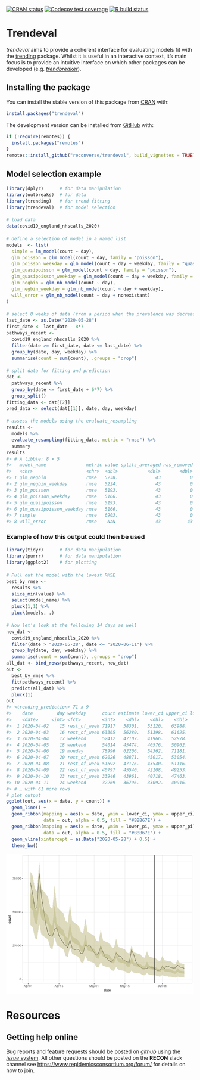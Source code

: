
<!-- README.md is generated from README.Rmd. Please edit that file -->

<!-- badges: start -->

[![CRAN
status](https://www.r-pkg.org/badges/version/trendeval)](https://CRAN.R-project.org/package=trendeval)
[![Codecov test
coverage](https://codecov.io/gh/reconverse/trendeval/branch/master/graph/badge.svg)](https://codecov.io/gh/reconverse/trendeval?branch=master)
[![R build
status](https://github.com/reconverse/trendeval/workflows/R-CMD-check/badge.svg)](https://github.com/reconverse/trendeval/actions)
<!-- badges: end -->

# Trendeval

*trendeval* aims to provide a coherent interface for evaluating models
fit with the [trending](https://github.com/reconverse/trending) package.
Whilst it is useful in an interactive context, it’s main focus is to
provide an intuitive interface on which other packages can be developed
(e.g. [*trendbreaker*](https://github.com/reconhub/trendbreaker)).

## Installing the package

You can install the stable version of this package from
[CRAN](https://CRAN.R-project.org) with:

``` r
install.packages("trendeval")
```

The development version can be installed from
[GitHub](https://github.com/) with:

``` r
if (!require(remotes)) {
  install.packages("remotes")
}
remotes::install_github("reconverse/trendeval", build_vignettes = TRUE)
```

## Model selection example

``` r
library(dplyr)      # for data manipulation
library(outbreaks)  # for data
library(trending)   # for trend fitting
library(trendeval)  # for model selection

# load data
data(covid19_england_nhscalls_2020)

# define a selection of model in a named list
models  <- list(
  simple = lm_model(count ~ day),
  glm_poisson = glm_model(count ~ day, family = "poisson"),
  glm_poisson_weekday = glm_model(count ~ day + weekday, family = "quasipoisson"),
  glm_quasipoisson = glm_model(count ~ day, family = "poisson"),
  glm_quasipoisson_weekday = glm_model(count ~ day + weekday, family = "quasipoisson"),
  glm_negbin = glm_nb_model(count ~ day),
  glm_negbin_weekday = glm_nb_model(count ~ day + weekday),
  will_error = glm_nb_model(count ~ day + nonexistant)
)

# select 8 weeks of data (from a period when the prevalence was decreasing)
last_date <- as.Date("2020-05-28")
first_date <- last_date - 8*7
pathways_recent <-
  covid19_england_nhscalls_2020 %>%
  filter(date >= first_date, date <= last_date) %>%
  group_by(date, day, weekday) %>%
  summarise(count = sum(count), .groups = "drop")

# split data for fitting and prediction
dat <-
  pathways_recent %>%
  group_by(date <= first_date + 6*7) %>%
  group_split()
fitting_data <- dat[[2]]
pred_data <- select(dat[[1]], date, day, weekday)

# assess the models using the evaluate_resampling
results <- 
  models %>% 
  evaluate_resampling(fitting_data, metric = "rmse") %>% 
  summary
results
#> # A tibble: 8 × 5
#>   model_name               metric value splits_averaged nas_removed
#>   <chr>                    <chr>  <dbl>           <dbl>       <dbl>
#> 1 glm_negbin               rmse   5238.              43           0
#> 2 glm_negbin_weekday       rmse   5224.              43           0
#> 3 glm_poisson              rmse   5193.              43           0
#> 4 glm_poisson_weekday      rmse   5166.              43           0
#> 5 glm_quasipoisson         rmse   5193.              43           0
#> 6 glm_quasipoisson_weekday rmse   5166.              43           0
#> 7 simple                   rmse   6903.              43           0
#> 8 will_error               rmse    NaN               43          43
```

### Example of how this output could then be used

``` r
library(tidyr)      # for data manipulation
library(purrr)      # for data manipulation
library(ggplot2)    # for plotting

# Pull out the model with the lowest RMSE
best_by_rmse <- 
  results %>% 
  slice_min(value) %>% 
  select(model_name) %>% 
  pluck(1,1) %>% 
  pluck(models, .)

# Now let's look at the following 14 days as well
new_dat <-
  covid19_england_nhscalls_2020 %>% 
  filter(date > "2020-05-28", date <= "2020-06-11") %>% 
  group_by(date, day, weekday) %>%
  summarise(count = sum(count), .groups = "drop")
all_dat <- bind_rows(pathways_recent, new_dat)
out <- 
  best_by_rmse %>%  
  fit(pathways_recent) %>% 
  predict(all_dat) %>%  
  pluck(1)
out
#> <trending_prediction> 71 x 9
#>    date         day weekday      count estimate lower_ci upper_ci lower_pi upper_pi
#>    <date>     <int> <fct>        <int>    <dbl>    <dbl>    <dbl>    <dbl>    <dbl>
#>  1 2020-04-02    15 rest_of_week 71917   58301.   53120.   63988.    40268    79935
#>  2 2020-04-03    16 rest_of_week 63365   56280.   51398.   61625.    38771    77291
#>  3 2020-04-04    17 weekend      52412   47107.   41966.   52878.    30644    67450
#>  4 2020-04-05    18 weekend      54014   45474.   40576.   50962.    29459    65284
#>  5 2020-04-06    19 monday       78996   62206.   54362.   71181.    41350    87955
#>  6 2020-04-07    20 rest_of_week 62026   48871.   45017.   53054.    33258    67650
#>  7 2020-04-08    21 rest_of_week 51692   47176.   43540.   51116.    31991    65458
#>  8 2020-04-09    22 rest_of_week 40797   45540.   42108.   49253.    30765    63346
#>  9 2020-04-10    23 rest_of_week 33946   43961.   40718.   47463.    29580    61313
#> 10 2020-04-11    24 weekend      32269   36796.   33092.   40916.    23141    53834
#> # … with 61 more rows
# plot output
ggplot(out, aes(x = date, y = count)) +
  geom_line() +
  geom_ribbon(mapping = aes(x = date, ymin = lower_ci, ymax = upper_ci),
              data = out, alpha = 0.5, fill = "#BBB67E") +
  geom_ribbon(mapping = aes(x = date, ymin = lower_pi, ymax = upper_pi),
              data = out, alpha = 0.5, fill = "#BBB67E") +
  geom_vline(xintercept = as.Date("2020-05-28") + 0.5) +
  theme_bw()
```

<img src="man/figures/README-unnamed-chunk-4-1.png" style="display: block; margin: auto;" />

# Resources

## Getting help online

Bug reports and feature requests should be posted on *github* using the
[*issue* system](https://github.com/reconverse/trendeval/issues). All
other questions should be posted on the **RECON** slack channel see
<https://www.repidemicsconsortium.org/forum/> for details on how to
join.

